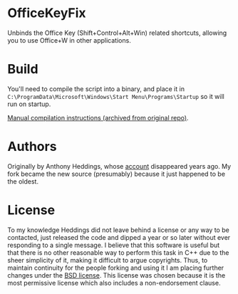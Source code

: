 # OfficeKeyFix

Unbinds the Office Key (Shift+Control+Alt+Win) related shortcuts, allowing you to use Office+W in other applications.

# Build

You'll need to compile the script into a binary, and place it in `C:\ProgramData\Microsoft\Windows\Start Menu\Programs\Startup` so it will run on startup.

[Manual compilation instructions (archived from original repo)](https://web.archive.org/web/20201025005256/https://github.com/anthonyheddings/OfficeKeyFix/issues/1).

# Authors

Originally by Anthony Heddings, whose [account](https://archive.softwareheritage.org/browse/origin/directory/?origin_url=https://github.com/anthonyheddings/OfficeKeyFix) disappeared years ago. My fork became the new source (presumably) because it just happened to be the oldest.

# License

To my knowledge Heddings did not leave behind a license or any way to be contacted, just released the code and dipped a year or so later without ever responding to a single message.
I believe that this software is useful but that there is no other reasonable way to perform this task in C++ due to the sheer simplicity of it, making it difficult to argue copyrights.
Thus, to maintain continuity for the people forking and using it I am placing further changes under the [BSD license](https://opensource.org/license/bsd-3-clause).
This license was chosen because it is the most permissive license which also includes a non-endorsement clause.
